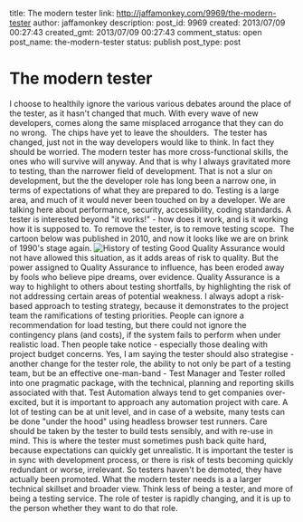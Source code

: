 title: The modern tester
link: http://jaffamonkey.com/9969/the-modern-tester
author: jaffamonkey
description: 
post_id: 9969
created: 2013/07/09 00:27:43
created_gmt: 2013/07/09 00:27:43
comment_status: open
post_name: the-modern-tester
status: publish
post_type: post

# The modern tester

I choose to healthily ignore the various various debates around the place of the tester, as it hasn't changed that much. With every wave of new developers, comes along the same misplaced arrogance that they can do no wrong.  The chips have yet to leave the shoulders.  The tester has changed, just not in the way developers would like to think. In fact they should be worried. The modern tester has more cross-functional skills, the ones who will survive will anyway. And that is why I always gravitated more to testing, than the narrower field of development. That is not a slur on development, but the the developer role has long been a narrow one, in terms of expectations of what they are prepared to do. Testing is a large area, and much of it would never been touched on by a developer. We are talking here about performance, security, accessibility, coding standards. A tester is interested beyond "it works!" - how does it work, and is it working how it is supposed to. To remove the tester, is to remove testing scope.  The cartoon below was published in 2010, and now it looks like we are on brink of 1990's stage again. ![History of testing](/wp-content/uploads/2013/07/history-of-test.jpg) Good Quality Assurance would not have allowed this situation, as it adds areas of risk to quality. But the power assigned to Quality Assurance to influence, has been eroded away by fools who believe pipe dreams, over evidence. Quality Assurance is a way to highlight to others about testing shortfalls, by highlighting the risk of not addressing certain areas of potential weakness. I always adopt a risk-based approach to testing strategy, because it demonstrates to the project team the ramifications of testing priorities. People can ignore a recommendation for load testing, but there could not ignore the contingency plans (and costs), if the system fails to perform when under realistic load. Then people take notice - especially those dealing with project budget concerns. Yes, I am saying the tester should also strategise - another change for the tester role, the ability to not only be part of a testing team, but be an effective one-man-band - Test Manager and Tester rolled into one pragmatic package, with the technical, planning and reporting skills associated with that. Test Automation always tend to get companies over-excited, but it is important to approach any automation project with care. A lot of testing can be at unit level, and in case of a website, many tests can be done "under the hood" using headless browser test runners. Care should be taken by the tester to build tests sensibly, and with re-use in mind. This is where the tester must sometimes push back quite hard, because expectations can quickly get unrealistic. It is important the tester is in sync with development process, or there is risk of tests becoming quickly redundant or worse, irrelevant. So testers haven't be demoted, they have actually been promoted. What the modern tester needs is a a larger technical skillset and broader view. Think less of being a tester, and more of being a testing service. The role of tester is rapidly changing, and it is up to the person whether they want to do that role.